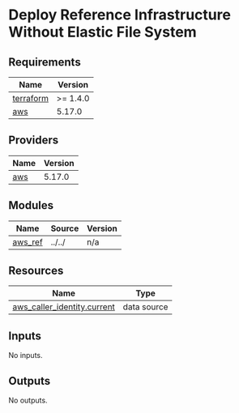 # Deploy Reference Infrastructure Without Elastic File System

<!-- BEGINNING OF PRE-COMMIT-TERRAFORM DOCS HOOK -->
## Requirements

| Name | Version |
|------|---------|
| <a name="requirement_terraform"></a> [terraform](#requirement\_terraform) | >= 1.4.0 |
| <a name="requirement_aws"></a> [aws](#requirement\_aws) | 5.17.0 |

## Providers

| Name | Version |
|------|---------|
| <a name="provider_aws"></a> [aws](#provider\_aws) | 5.17.0 |

## Modules

| Name | Source | Version |
|------|--------|---------|
| <a name="module_aws_ref"></a> [aws\_ref](#module\_aws\_ref) | ../../ | n/a |

## Resources

| Name | Type |
|------|------|
| [aws_caller_identity.current](https://registry.terraform.io/providers/hashicorp/aws/5.17.0/docs/data-sources/caller_identity) | data source |

## Inputs

No inputs.

## Outputs

No outputs.
<!-- END OF PRE-COMMIT-TERRAFORM DOCS HOOK -->
